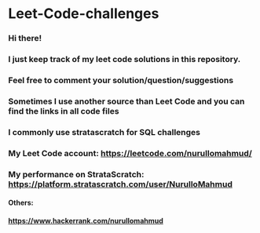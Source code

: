 # Leet-Code-challenges

### Hi there!
### I just keep track of my leet code solutions in this repository.
### Feel free to comment your solution/question/suggestions
### Sometimes I use another source than Leet Code and you can find the links in all code files
### I commonly use stratascratch for SQL challenges
### My Leet Code account: https://leetcode.com/nurullomahmud/
### My performance on StrataScratch: https://platform.stratascratch.com/user/NurulloMahmud
#### Others:
#### https://www.hackerrank.com/nurullomahmud
####
####
####
####
####
####
####
####